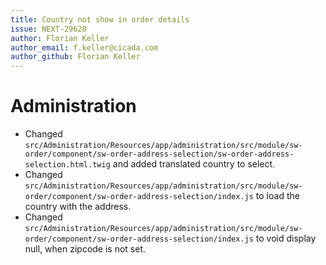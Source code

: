 ```yaml
---
title: Country not show in order details
issue: NEXT-29628
author: Florian Keller
author_email: f.keller@cicada.com
author_github: Florian Keller
---
```

# Administration
* Changed `src/Administration/Resources/app/administration/src/module/sw-order/component/sw-order-address-selection/sw-order-address-selection.html.twig` and added translated country to select.
* Changed `src/Administration/Resources/app/administration/src/module/sw-order/component/sw-order-address-selection/index.js` to load the country with the address.
* Changed `src/Administration/Resources/app/administration/src/module/sw-order/component/sw-order-address-selection/index.js` to void display null, when zipcode is not set.

